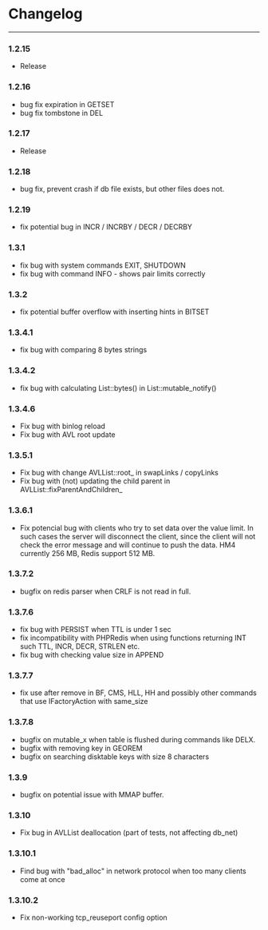 Changelog
=========

---

### 1.2.15
-	Release

### 1.2.16

-	bug fix expiration in GETSET
-	bug fix tombstone in DEL

### 1.2.17

-	Release

### 1.2.18

-	bug fix, prevent crash if db file exists, but other files does not.

### 1.2.19

-	fix potential bug in INCR / INCRBY / DECR / DECRBY

### 1.3.1

-	fix bug with system commands EXIT, SHUTDOWN
-	fix bug with command INFO - shows pair limits correctly

### 1.3.2

-	fix potential buffer overflow with inserting hints in BITSET

### 1.3.4.1

-	fix bug with comparing 8 bytes strings

### 1.3.4.2

-	fix bug with calculating List::bytes() in List::mutable_notify()

### 1.3.4.6

-	Fix bug with binlog reload
-	Fix bug with AVL root update

### 1.3.5.1

-	Fix bug with change AVLList::root_ in swapLinks / copyLinks
-	Fix bug with (not) updating the child parent in AVLList::fixParentAndChildren_

### 1.3.6.1

-	Fix potencial bug with clients who try to set data over the value limit.
	In such cases the server will disconnect the client, since the client will not check the error message and will continue to push the data.
	HM4 currently 256 MB, Redis support 512 MB.

### 1.3.7.2

-	bugfix on redis parser when CRLF is not read in full.

### 1.3.7.6
-	fix bug with PERSIST when TTL is under 1 sec
-	fix incompatibility with PHPRedis when using functions returning INT such TTL, INCR, DECR, STRLEN etc.
-	fix bug with checking value size in APPEND

### 1.3.7.7
-	fix use after remove in BF, CMS, HLL, HH and possibly other commands that use IFactoryAction with same_size

### 1.3.7.8
-	bugfix on mutable_x when table is flushed during commands like DELX.
-	bugfix with removing key in GEOREM
-	bugfix on searching disktable keys with size 8 characters

### 1.3.9
-	bugfix on potential issue with MMAP buffer.

### 1.3.10
-	Fix bug in AVLList deallocation (part of tests, not affecting  db_net)

### 1.3.10.1
-	Find bug with "bad_alloc" in network protocol when too many clients come at once

### 1.3.10.2
-	Fix non-working tcp_reuseport config option

